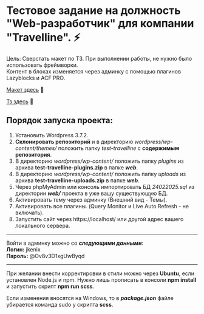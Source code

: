 # Тестовое задание на должность "Web-разработчик" для компании "Travelline". ⚡   

Цель: Сверстать макет по ТЗ. 
При выполнении работы, не нужно было использовать фреймворки.   
Контент в блоках изменяется через админку с помощью плагинов Lazyblocks и ACF PRO.     

[Макет здесь](https://www.figma.com/file/AhJAIGJrVtp4xnyBeCDQyS/%D0%A2%D0%97-%D0%B4%D0%BB%D1%8F-%D1%80%D0%B0%D0%B7%D1%80%D0%B0%D0%B1%D0%BE%D1%82%D1%87%D0%B8%D0%BA%D0%BE%D0%B2?node-id=747%3A59)   🔗   

[Тз здесь]() 🔗   

## Порядок запуска проекта:   
1. Установить Wordpress 3.7.2.   
2. **Склонировать репозиторий** и в директорию *wordpress/wp-content/themes/* положить папку *test-travelline* с **содержимым репозитория**.
3. В директорию *wordpress/wp-content/* положить папку *plugins* из архива **test-travelline-plugins.zip** в папке ***web***.  
4. В директорию *wordpress/wp-content/* положить папку *uploads* из архива **test-travelline-uploads.zip** в папке ***web***.   
5. Через phpMyAdmin или консоль импортировать БД *24022025.sql* из директории ***web/*** проекта в уже вашу существующую БД. 
6. Активировать тему через админку (Внешний вид - Темы).  
7. Активировать все плагины. (Query Monitor и Live Auto Refresh - не включать). 
8. Запустить сайт через https://localhost/ или другой адрес вашего локального сервера.   

---

Войти в админку можно со ***следующими данными***:   
**Логин:** jkenix   
**Пароль:** @Ov8$v$3D1xgUwByqd

---

При желании внести корректировки в стили можно через **Ubuntu**, если установлен Node.js и npm. Нужно лишь прописать в консоли **npm install** и запустить скрипт **npm run scss**.   

Если изменения вносятся на Windows, то в ***package.json*** файле убирается команда sudo у скрипта **scss**.   
